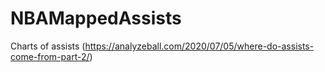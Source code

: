 # NBAMappedAssists
Charts of assists (https://analyzeball.com/2020/07/05/where-do-assists-come-from-part-2/)
